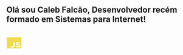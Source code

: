 ## Olá sou Caleb Falcão, Desenvolvedor recém formado em Sistemas para Internet!

<div style="display: inline_block"><br>
  <img align="center" alt="Caleb-Js" height="30" width="40" src="https://raw.githubusercontent.com/devicons/devicon/master/icons/javascript/javascript-plain.svg">
  
</div>
  
  ##
 
